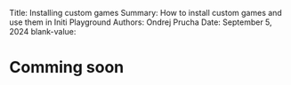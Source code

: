 Title:   Installing custom games
Summary: How to install custom games and use them in Initi Playground
Authors: Ondrej Prucha
Date:    September 5, 2024
blank-value:

# Comming soon